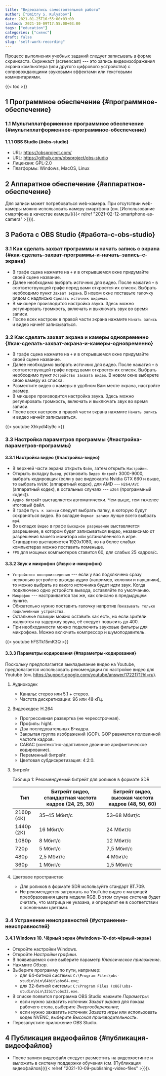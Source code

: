 ```yaml
---
title: "Видеозапись самостоятельной работы"
author: ["Dmitry S. Kulyabov"]
date: 2021-01-25T16:55:00+03:00
lastmod: 2021-10-09T17:55:00+03:00
tags: ["education"]
categories: ["сиянс"]
draft: false
slug: "self-work-recording"
---
```


Процесс выполнения учебных заданий следует записывать в форме
скринкаста.  Скринкаст (screencast) --- это запись видеоизображения
экрана компьютера (или другого цифрового устройства) с сопровождающими
звуковыми эффектами или текстовыми комментариями.

<!--more-->

{{< toc >}}


## <span class="section-num">1</span> Программное обеспечение {#программное-обеспечение}


### <span class="section-num">1.1</span> Мультиплатформенное программное обеспечение {#мультиплатформенное-программное-обеспечение}


#### <span class="section-num">1.1.1</span> OBS Studio {#obs-studio}

-   URL: <https://obsproject.com/>
-   URL: <https://github.com/obsproject/obs-studio>
-   Лицензия: GPL-2.0
-   Платформы: Windows, MacOS, Linux


## <span class="section-num">2</span> Аппаратное обеспечение {#аппаратное-обеспечение}

Для записи может потребоваться web-камера. При отсутствии web-камеры
можно использовать камеру смартфона (см. [Использование смартфона в качестве камеры]({{< relref "2021-02-12-smartphone-as-camera" >}})).


## <span class="section-num">3</span> Работа с OBS Studio {#работа-с-obs-studio}


### <span class="section-num">3.1</span> Как сделать захват программы и начать запись с экрана {#как-сделать-захват-программы-и-начать-запись-с-экрана}

-   В графе сцена нажмите на `+` и в открывшемся окне придумайте своей сцене название.
-   Далее необходимо выбрать источник для видео. После нажатия `+` в соответствующей графе перед вами откроется их список. Выбрать необходимо пункт `Захват экрана`. В новом окне поставьте галочку рядом с надписью `Сделать источник видимым`.
-   В микшере производится настройка звука. Здесь можно регулировать громкость, включать и выключать звук во время записи.
-   После всех настроек в правой части экрана нажмите `Начать запись` и видео начнёт записываться.


### <span class="section-num">3.2</span> Как сделать захват экрана и камеры одновременно {#как-сделать-захват-экрана-и-камеры-одновременно}

-   В графе сцена нажмите на `+` и в открывшемся окне придумайте своей сцене название.
-   Далее необходимо выбрать источник для видео. После нажатия `+` в соответствующей графе перед вами откроется их список. Выбрать необходимо пункт `Устройство захвата видео`. В новом окне выберете свою камеру из списка.
-   Разместите видео с камеры в удобном Вам месте экрана, настройте размер.
-   В микшере производится настройка звука. Здесь можно регулировать громкость, включать и выключать звук во время записи.
-   После всех настроек в правой части экрана нажмите `Начать запись` и видео начнёт записываться.

{{< youtube Xhkydl4ty9c >}}


### <span class="section-num">3.3</span> Настройка параметров программы {#настройка-параметров-программы}


#### <span class="section-num">3.3.1</span> Настройка видео {#настройка-видео}

-   В верхней части экрана открыть `Файл`, затем открыть `Настройки`.
-   Открыть вкладку `Вывод`, установить `Видео битрейт` 3000-9000, выбрать кодировщик (если у вас видеокарта Nvidia GTX 660 и выше, то выбрать `NVENC` (аппаратный кодек), для AMD --- `H264/AVC` (аппаратный кодек), в остальных случаях --- `х264` (программный кодек)).
-   `Аудио битрейт` выставляется автоматически. Чем выше, тем тяжелее итоговый файл.
-   В графе `Путь к записи` следует выбрать папку, в которую будут сохраняться видео. Во вкладке `Формат записи` лучше всего выбрать `mp4`.
-   Во вкладке `Видео` в графе `Выходное разрешение` выставляется разрешение, в котором будет записываться видео, независимо от разрешения вашего монитора или установленного в игре. Стандартно выставляется 1920х1080, но на более слабых компьютерах можно поставить поменьше.
-   `FPS` для мощных компьютеров ставится 60, для слабых 25 кадров/с.


#### <span class="section-num">3.3.2</span> Звук и микрофон {#звук-и-микрофон}

-   `Устройство воспроизведения` --- если у вас подключено сразу несколько устройств вывода аудио (например, колонки и наушники), то можно выбрать из какого источника будет идти звук. Когда подключено одно устройств вывода, оставляйте по умолчанию.
-   `Микрофон` --- настраивается так же, как описано в предыдущем пункте.
-   Обязательно нужно поставить галочку напротив `Показывать только подключённые устройства`.
-   Остальные позиции можно оставить как есть, но если зрители жалуются на задержку звука, её следует повысить до 400.
-   При необходимости можно подключить звуковые фильтры для микрофона. Можно включить компрессор и шумоподавитель.

{{< youtube hFSTk15mK3Q >}}


#### <span class="section-num">3.3.3</span> Параметры кодирования {#параметры-кодирования}

Поскольку предполагается выкладывание видео на Youtube, предполагается использовать рекомендации по настройке видео для Youtube (см. <https://support.google.com/youtube/answer/1722171?hl=ru>).

<!--list-separator-->

1.  Аудиокодек

    -   Каналы: стерео или 5.1 + стерео.
    -   Частота дискретизации: 96 или 48 кГц.

<!--list-separator-->

2.  Видеокодек: H.264

    -   Прогрессивная развертка (не чересстрочная).
    -   Профиль: hight.
    -   Два последовательных B-кадра.
    -   Закрытая группа изображений (GOP). GOP равняется половинной частоте кадров.
    -   CABAC (контекстно-адаптивное двоичное арифметическое кодирование).
    -   Переменный битрейт.
    -   Цветовая субдискретизация: 4:2:0.

<!--list-separator-->

3.  Битрейт

    <div class="table-caption">
      <span class="table-number">&#1058;&#1072;&#1073;&#1083;&#1080;&#1094;&#1072; 1</span>:
      Рекомендуемый битрейт для роликов в формате SDR
    </div>

    | Тип        | Битрейт видео, стандартная частота кадров (24, 25, 30) | Битрейт видео, высокая частота кадров (48, 50, 60) |
    |------------|--------------------------------------------------------|----------------------------------------------------|
    | 2160p (4К) | 35–45 Мбит/с                                           | 53–68 Мбит/с                                       |
    | 1440p (2К) | 16 Мбит/c                                              | 24 Мбит/c                                          |
    | 1080p      | 8 Мбит/c                                               | 12 Мбит/c                                          |
    | 720p       | 5 Мбит/c                                               | 7,5 Мбит/c                                         |
    | 480p       | 2,5 Мбит/c                                             | 4 Мбит/c                                           |
    | 360p       | 1 Мбит/c                                               | 1,5 Мбит/c                                         |

<!--list-separator-->

4.  Цветовое пространство

    -   Для роликов в формате SDR используйте стандарт BT.709.
    -   Не рекомендуется загружать на YouTube видео с матрицей
        преобразования цвета модели RGB. В этом случае система будет
        считать, что матрица не указана, и определит ее в соответствии с
        основными цветами.


### <span class="section-num">3.4</span> Устранение неисправностей {#устранение-неисправностей}


#### <span class="section-num">3.4.1</span> Windows 10. Чёрный экран {#windows-10-dot-чёрный-экран}

-   Откройте настройки Windows.
-   Откройте _Настройки графики_.
-   В появившемся окне выберите параметр _Классическое приложение_.
-   Нажмите _Обзор_.
-   Выберите программу по пути, например:
    -   для 64-битной системы: `C:\Program Files\obs-studio\bin\64bit\obs64.exe`;
    -   для 32-битной системы: `C:\Program Files (x86)\obs-studio\bin\32bit\obs32.exe`.
-   В списке появится программа OBS Studio нажмите _Параметры_:
    -   если нужно захватить источник _Захват экрана_ для показа рабочего стола, выберите _Энергосбережение_;
    -   если нужно захватить источник _Захвата игры_ или использовать кодек NVENC, выберите _Высокая производительность_.
-   Перезапустите приложение OBS Studio.


## <span class="section-num">4</span> Публикация видеофайлов {#публикация-видеофайлов}

-   После записи видеофайл следует разместить на видеохостинге и выложить в систему поддержки обучения (см. [Публикация видеофайлов]({{< relref "2021-10-09-publishing-video-files" >}})).
